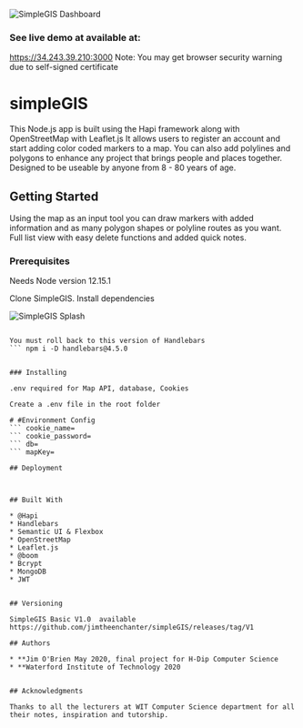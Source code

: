 
![SimpleGIS Dashboard](https://res.cloudinary.com/jimtheenchanter/image/upload/v1590187234/SimpleGIS/addareapage.jpg)



### See live demo at available at:
https://34.243.39.210:3000
Note: You may get browser security warning due to self-signed certificate


# simpleGIS

This Node.js app is built using the Hapi framework along with OpenStreetMap with Leaflet.js
It allows users to register an account and start adding color coded markers to a map. You can also add polylines and polygons to enhance any project that brings people and places together. Designed to be useable by anyone from 8 - 80 years of age.



## Getting Started
Using the map as an input tool you can draw markers with added information and as many polygon shapes or polyline routes as you want. Full list view with easy delete functions and added quick notes.

### Prerequisites

Needs Node version 12.15.1

Clone SimpleGIS.
Install dependencies

![SimpleGIS Splash](https://res.cloudinary.com/jimtheenchanter/image/upload/v1590187233/SimpleGIS/SimpleGIS-Design.jpg)

``` npm install

You must roll back to this version of Handlebars
``` npm i -D handlebars@4.5.0


### Installing

.env required for Map API, database, Cookies

Create a .env file in the root folder

# #Environment Config
``` cookie_name=
``` cookie_password=
``` db=
``` mapKey=

## Deployment



## Built With

* @Hapi
* Handlebars
* Semantic UI & Flexbox
* OpenStreetMap
* Leaflet.js
* @boom
* Bcrypt
* MongoDB
* JWT


## Versioning

SimpleGIS Basic V1.0  available 
https://github.com/jimtheenchanter/simpleGIS/releases/tag/V1

## Authors

* **Jim O'Brien May 2020, final project for H-Dip Computer Science
* **Waterford Institute of Technology 2020


## Acknowledgments

Thanks to all the lecturers at WIT Computer Science department for all their notes, inspiration and tutorship.

